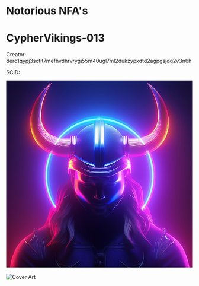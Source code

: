 # Notorious NFA's

# CypherVikings-013

Creator: dero1qypj3sctlt7mefhvdhrvrygj55m40ugl7ml2dukzypxdtd2agpgsjqq2v3n6h

SCID: 

![Cover Art](https://github.com/Notoriousjoshyb/CypherVikings-013/blob/main/CypherViking-013-IC.png?raw=true)


![Cover Art](https://github.com/Notoriousjoshyb/CypherVikings-NFA/blob/main/CypherViking-CA.png?raw=true)
